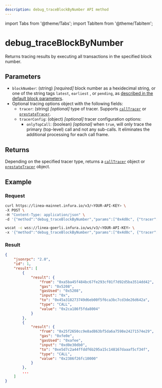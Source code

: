 ```yaml
---
description: debug_traceBlockByNumber API method
---
```

import Tabs from '@theme/Tabs';
import TabItem from '@theme/TabItem';

# debug_traceBlockByNumber

Returns tracing results by executing all transactions in the specified block number.

## Parameters

- `blockNumber`: (string) _[required]_ block number as a hexidecimal string, or one of the string tags `latest`, `earliest`
    , or `pending`, as [described in the default block parameters](https://ethereum.org/en/developers/docs/apis/json-rpc/#default-block).
- Optional tracing options object with the following fields:
    - `tracer`: (string) _[optional]_ type of tracer. Supports [`callTracer`](../debug/index.md#calltracer) or
        [`prestateTracer`](../debug/index.md##prestatetracer).
    - `tracerConfig`: (object) _[optional]_  tracer configuration options:
        - `onlyTopCall`: (boolean) _[optional]_ when `true`, will only trace the primary (top-level) call and not any
            sub-calls. It eliminates the additional processing for each call frame.

## Returns

Depending on the specified tracer type, returns a [`callTracer`](../debug/index.md##calltracer) object or
[`prestateTracer`](../debug/index.md#prestatetracer) object.

## Example

### Request

<Tabs>
  <TabItem value="cURL" label="cURL" default>

```bash
curl https://linea-mainnet.infura.io/v3/<YOUR-API-KEY> \
-X POST \
-H "Content-Type: application/json" \
-d '{"method":"debug_traceBlockByNumber","params":["0x4d0c", {"tracer": "callTracer"}],"id":1,"jsonrpc":"2.0"}'

```
  </TabItem>
  <TabItem value="WSS" label="WSS" >

```bash
wscat -c wss://linea-goerli.infura.io/ws/v3/<YOUR-API-KEY> \
-x '{"method":"debug_traceBlockByNumber","params":["0x4d0c", {"tracer": "callTracer"}],"id":1,"jsonrpc":"2.0"}'
```

  </TabItem>
</Tabs>

### Result

```json
{
    "jsonrpc": "2.0",
    "id": 1,
    "result": [
        {
            "result": {
                "from": "0xa5ba45f484bc67fe293cf01f7d92d5ba3514dd42",
                "gas": "0x5208",
                "gasUsed": "0x5208",
                "input": "0x",
                "to": "0x45a318273749d6eb00f5f6ca3bc7cd3de26d642a",
                "type": "CALL",
                "value": "0x2ca186f5fda8004"
            }
        },
        {
            "result": {
                "from": "0x25f2650cc9e8ad863bf5da6a7598e24271574e29",
                "gas": "0xfe0e",
                "gasUsed": "0xafee",
                "input": "0xd0e30db0",
                "to": "0xe5d7c2a44ffddf6b295a15c148167daaaf5cf34f",
                "type": "CALL",
                "value": "0x2386f26fc10000"
            }
        },
        ...
    ]
}
```
